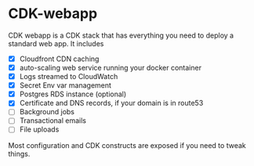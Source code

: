 # CDK-webapp

CDK webapp is a CDK stack that has everything you need to deploy a standard web app. It includes

- [x] Cloudfront CDN caching
- [x] auto-scaling web service running your docker container
- [x] Logs streamed to CloudWatch
- [x] Secret Env var management
- [x] Postgres RDS instance (optional)
- [x] Certificate and DNS records, if your domain is in route53
- [ ] Background jobs
- [ ] Transactional emails
- [ ] File uploads

Most configuration and CDK constructs are exposed if you need to tweak things.
